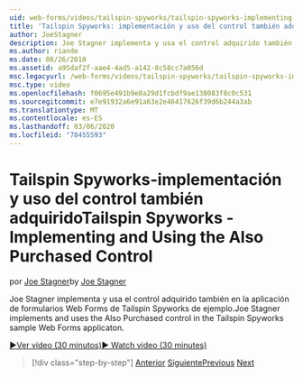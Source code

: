 ```yaml
---
uid: web-forms/videos/tailspin-spyworks/tailspin-spyworks-implementing-and-using-the-also-purchased-control
title: 'Tailspin Spyworks: implementación y uso del control también adquirido | Microsoft Docs'
author: JoeStagner
description: Joe Stagner implementa y usa el control adquirido también en la aplicación de formularios Web Forms de Tailspin Spyworks.
ms.author: riande
ms.date: 08/26/2010
ms.assetid: a95daf2f-aae4-4ad5-a142-8c58cc7a056d
msc.legacyurl: /web-forms/videos/tailspin-spyworks/tailspin-spyworks-implementing-and-using-the-also-purchased-control
msc.type: video
ms.openlocfilehash: f0695e491b9e8a29d1fcbdf9ae138083f8c0c531
ms.sourcegitcommit: e7e91932a6e91a63e2e46417626f39d6b244a3ab
ms.translationtype: MT
ms.contentlocale: es-ES
ms.lasthandoff: 03/06/2020
ms.locfileid: "78455593"
---
```

# <a name="tailspin-spyworks---implementing-and-using-the-also-purchased-control"></a><span data-ttu-id="e1af0-103">Tailspin Spyworks-implementación y uso del control también adquirido</span><span class="sxs-lookup"><span data-stu-id="e1af0-103">Tailspin Spyworks - Implementing and Using the Also Purchased Control</span></span>

<span data-ttu-id="e1af0-104">por [Joe Stagner](https://github.com/JoeStagner)</span><span class="sxs-lookup"><span data-stu-id="e1af0-104">by [Joe Stagner](https://github.com/JoeStagner)</span></span>

<span data-ttu-id="e1af0-105">Joe Stagner implementa y usa el control adquirido también en la aplicación de formularios Web Forms de Tailspin Spyworks de ejemplo.</span><span class="sxs-lookup"><span data-stu-id="e1af0-105">Joe Stagner implements and uses the Also Purchased control in the Tailspin Spyworks sample Web Forms applicaton.</span></span>

[<span data-ttu-id="e1af0-106">&#9654;Ver vídeo (30 minutos)</span><span class="sxs-lookup"><span data-stu-id="e1af0-106">&#9654; Watch video (30 minutes)</span></span>](https://channel9.msdn.com/Blogs/ASP-NET-Site-Videos/tailspin-spyworks-implementing-and-using-the-also-purchased-control)

> [!div class="step-by-step"]
> <span data-ttu-id="e1af0-107">[Anterior](tailspin-spyworks-creating-and-using-the-popular-products-control.md)
> [Siguiente](tailspin-spyworks-intro-ui-and-edm.md)</span><span class="sxs-lookup"><span data-stu-id="e1af0-107">[Previous](tailspin-spyworks-creating-and-using-the-popular-products-control.md)
[Next](tailspin-spyworks-intro-ui-and-edm.md)</span></span>

